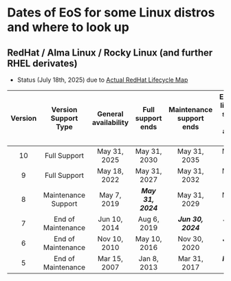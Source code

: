 # Dates of EoS for some Linux distros and where to look up

## RedHat / Alma Linux / Rocky Linux (and further RHEL derivates)

- Status (July 18th, 2025) due to [Actual RedHat Lifecycle Map](https://access.redhat.com/product-life-cycles?product=Red%20Hat%20Enterprise%20Linux)

|Version|Version Support Type|General availability|Full support ends|Maintenance support ends|Extended life cycle support (ELS) add-on ends|Extended life phase ends|Final Minor Release|
| :--: | :--: | :--: | :--: | :--: | :--: | :--: | :--: |
|10|Full Support|May 31, 2025|May 31, 2030|May 31, 2035|May 31, 2038|Ongoing|10.10|
| 9|Full Support|May 18, 2022|May 31, 2027|May 31, 2032|May 31, 2035|Ongoing|9.10|
| 8|Maintenance Support|May 7, 2019|***May 31, 2024***|May 31, 2029|May 31, 2032|Ongoing|8.10|
| 7|End of Maintenance|Jun 10, 2014|Aug 6, 2019|***Jun 30, 2024***|Jun 30, 2028|Ongoing|7.9|
| 6|End of Maintenance|Nov 10, 2010|May 10, 2016|Nov 30, 2020|***Jun 30, 2024***|Ongoing|6.10|
| 5|End of Maintenance|Mar 15, 2007|Jan 8, 2013|Mar 31, 2017|***Nov 30, 2020***|Ongoing|5.11|